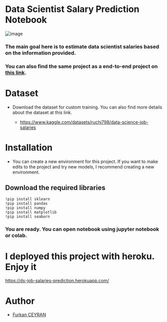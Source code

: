 # Data Scientist Salary Prediction Notebook

![image](https://media.istockphoto.com/vectors/data-analysis-concept-vector-banner-illustration-vector-id1321230055?k=20&m=1321230055&s=612x612&w=0&h=4FqbjHF64W7dvKhnpjOszHiAK50XatodvnHYjLoPeEg= )

### The main goal here is to estimate data scientist salaries based on the information provided.
### You can also find the same project as a end-to-end project on [this link](https://github.com/Cygnie/data-scientist-salary-prediction).

# Dataset 

* Download the dataset for custom training. You can also find more details about the dataset at this link.

    * https://www.kaggle.com/datasets/ruchi798/data-science-job-salaries

# Installation

* You can create a new environment for this project. If you want to make edits to the project and try new models, I recommend creating a new environment.

## Download the required libraries

```
!pip install sklearn
!pip install pandas
!pip install numpy
!pip install matplotlib
!pip install seaborn
```
### You are ready. You can open notebook using jupyter notebook or colab. 
#

# I deployed this project with heroku. Enjoy it

https://ds-job-salaries-prediction.herokuapp.com/


# Author
* [Furkan CEYRAN](https://github.com/Cygnie)
